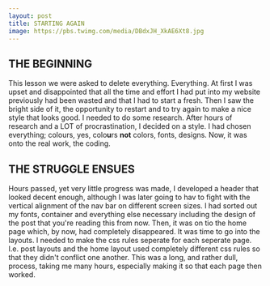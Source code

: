 ```yaml
---
layout: post
title: STARTING AGAIN
image: https://pbs.twimg.com/media/DBdxJH_XkAE6Xt8.jpg
---
```


<h2>THE BEGINNING</h2>
This lesson we were asked to delete everything. Everything. At first I was upset and disappointed that all the time and effort I had put into my website previously had been wasted and that I had to start a fresh. Then I saw the bright side of it, the opportunity to restart and to try again to make a nice style that looks good. I needed to do some research.
  After hours of research and a LOT of procrastination, I decided on a style. I had chosen everything; colours, yes, colo<strong>u</strong>rs <strong>not</strong> colors, fonts, designs. Now, it was onto the real work, the coding.
  
<h2>THE STRUGGLE ENSUES</h2>
Hours passed, yet very little progress was made, I developed a header that looked decent enough, although I was later going to hav to fight with the vertical alignment of the nav bar on different screen sizes. I had sorted out my fonts, container and everything else necessary including the design of the post that you're reading this from now. Then, it was on tio the home page which, by now, had completely disappeared. It was time to go into the layouts.
  I needed to make the css rules seperate for each seperate page. I.e. post layouts and the home layout used completely different css rules so that they didn't conflict one another. This was a long, and rather dull, process, taking me many hours, especially making it so that each page then worked.

<h2></h2>
